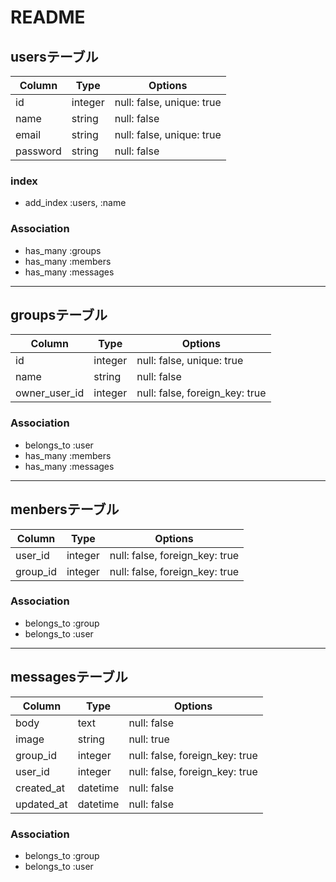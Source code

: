 # README

## usersテーブル

|Column|Type|Options|
|------|----|-------|
|id|integer|null: false, unique: true|
|name|string|null: false|
|email|string|null: false, unique: true|
|password|string|null: false|

### index

- add_index :users, :name

### Association

- has_many :groups
- has_many :members
- has_many :messages

- - -

## groupsテーブル

|Column|Type|Options|
|------|----|-------|
|id|integer|null: false, unique: true|
|name|string|null: false|
|owner_user_id|integer|null: false, foreign_key: true|

### Association

- belongs_to :user
- has_many :members
- has_many :messages

- - -

## menbersテーブル

|Column|Type|Options|
|------|----|-------|
|user_id|integer|null: false, foreign_key: true|
|group_id|integer|null: false, foreign_key: true|

### Association

- belongs_to :group
- belongs_to :user

- - -

## messagesテーブル

|Column|Type|Options|
|------|----|-------|
|body|text|null: false|
|image|string|null: true|
|group_id|integer|null: false, foreign_key: true|
|user_id|integer|null: false, foreign_key: true|
|created_at|datetime|null: false|
|updated_at|datetime|null: false|

### Association

- belongs_to :group
- belongs_to :user
